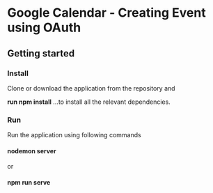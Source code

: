 # Google Calendar - Creating Event using OAuth

## Getting started 

### Install 

Clone or download the application from the repository and 

**run npm install**
...to install all the relevant dependencies.



### Run
Run the application using following commands

#### nodemon server 
or 
#### npm run serve 
